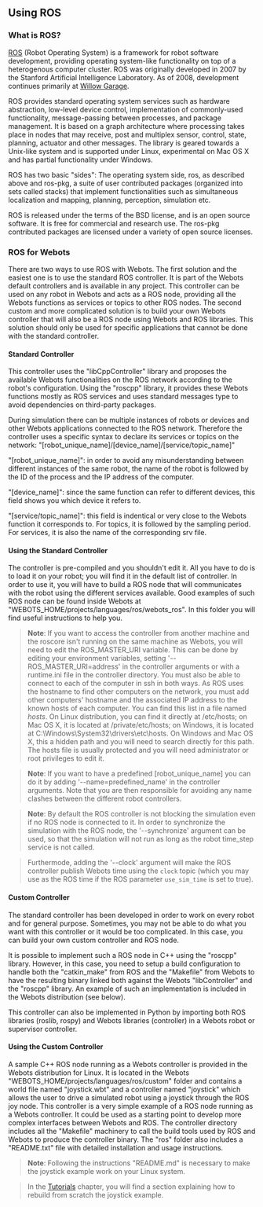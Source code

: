 ## Using ROS

### What is ROS?

[ROS](http://www.ros.org/) (Robot Operating System) is a framework for robot
software development, providing operating system-like functionality on top of a
heterogenous computer cluster. ROS was originally developed in 2007 by the
Stanford Artificial Intelligence Laboratory. As of 2008, development continues
primarily at [Willow Garage](http://www.willowgarage.com/).

ROS provides standard operating system services such as hardware abstraction,
low-level device control, implementation of commonly-used functionality,
message-passing between processes, and package management. It is based on a
graph architecture where processing takes place in nodes that may receive, post
and multiplex sensor, control, state, planning, actuator and other messages. The
library is geared towards a Unix-like system and is supported under Linux,
experimental on Mac OS X and has partial functionality under Windows.

ROS has two basic "sides": The operating system side, ros, as described above
and ros-pkg, a suite of user contributed packages (organized into sets called
stacks) that implement functionalities such as simultaneous localization and
mapping, planning, perception, simulation etc.

ROS is released under the terms of the BSD license, and is an open source software.
It is free for commercial and research use. The ros-pkg contributed packages are
licensed under a variety of open source licenses.

### ROS for Webots

There are two ways to use ROS with Webots. The first solution and the easiest
one is to use the standard ROS controller. It is part of the Webots default
controllers and is available in any project. This controller can be used on any
robot in Webots and acts as a ROS node, providing all the Webots functions as
services or topics to other ROS nodes. The second custom and more complicated
solution is to build your own Webots controller that will also be a ROS node
using Webots and ROS libraries. This solution should only be used for specific
applications that cannot be done with the standard controller.

#### Standard Controller

This controller uses the "libCppController" library and proposes the available
Webots functionalities on the ROS network according to the robot's
configuration. Using the "roscpp" library, it provides these Webots functions
mostly as ROS services and uses standard messages type to avoid dependencies on
third-party packages.

During simulation there can be multiple instances of robots or devices and other
Webots applications connected to the ROS network. Therefore the controller uses
a specific syntax to declare its services or topics on the network:
"[robot\_unique\_name]/[device\_name]/[service/topic\_name]"

"[robot\_unique\_name]": in order to avoid any misunderstanding between
different instances of the same robot, the name of the robot is followed by the
ID of the process and the IP address of the computer.

"[device\_name]": since the same function can refer to different devices, this
field shows you which device it refers to.

"[service/topic\_name]": this field is indentical or very close to the Webots
function it corresponds to. For topics, it is followed by the sampling period. For
services, it is also the name of the corresponding srv file.

#### Using the Standard Controller

The controller is pre-compiled and you shouldn't edit it. All you have to do is
to load it on your robot; you will find it in the default list of controller. In
order to use it, you will have to build a ROS node that will communicates with
the robot using the different services available. Good examples of such ROS node
can be found inside Webots at "WEBOTS\_HOME/projects/languages/ros/webots\_ros".
In this folder you will find useful instructions to help you.

> **Note**:
If you want to access the controller from another machine and the roscore isn't
running on the same machine as Webots, you will need to edit the
ROS\_MASTER\_URI variable. This can be done by editing your environment
variables, setting '--ROS\_MASTER\_URI=address' in the controller arguments or
with a runtime.ini file in the controller directory. You must also be able to
connect to each of the computer in ssh in both ways. As ROS uses the hostname to
find other computers on the network, you must add other computers' hostname and
the associated IP address to the known hosts of each computer. You can find this
list in a file named *hosts*. On Linux distribution, you can find it directly at
/etc/hosts; on Mac OS X, it is located at /private/etc/hosts; on Windows, it is
located at C:\Windows\System32\drivers\etc\hosts. On Windows and Mac OS X, this
a hidden path and you will need to search directly for this path. The hosts file
is usually protected and you will need administrator or root privileges to edit
it.

<!-- -->

> **Note**:
If you want to have a predefined [robot\_unique\_name] you can do it by adding
'--name=predefined\_name' in the controller arguments. Note that you are then
responsible for avoiding any name clashes between the different robot
controllers.

<!-- -->

> **Note**:
By default the ROS controller is not blocking the simulation even if no ROS node
is connected to it. In order to synchronize the simulation with the ROS node,
the '--synchronize' argument can be used, so that the simulation will not run as
long as the robot time\_step service is not called.

> Furthermode, adding the '--clock' argument will make the ROS controller publish
Webots time using the `clock` topic (which you may use as the ROS time if the
ROS parameter `use_sim_time` is set to true).

#### Custom Controller

The standard controller has been developed in order to work on every robot and
for general purpose. Sometimes, you may not be able to do what you want with
this controller or it would be too complicated. In this case, you can build your
own custom controller and ROS node.

It is possible to implement such a ROS node in C++ using the "roscpp" library.
However, in this case, you need to setup a build configuration to handle both
the "catkin\_make" from ROS and the "Makefile" from Webots to have the resulting
binary linked both against the Webots "libController" and the "roscpp" library.
An example of such an implementation is included in the Webots distribution (see
below).

This controller can also be implemented in Python by importing both ROS
libraries (roslib, rospy) and Webots libraries (controller) in a Webots robot or
supervisor controller.

#### Using the Custom Controller

A sample C++ ROS node running as a Webots controller is provided in the Webots
distribution for Linux. It is located in the Webots
"WEBOTS\_HOME/projects/languages/ros/custom" folder and contains a world file
named "joystick.wbt" and a controller named "joystick" which allows the user to
drive a simulated robot using a joystick through the ROS joy node. This
controller is a very simple example of a ROS node running as a Webots
controller. It could be used as a starting point to develop more complex
interfaces between Webots and ROS. The controller directory includes all the
"Makefile" machinery to call the build tools used by ROS and Webots to produce
the controller binary. The "ros" folder also includes a "README.txt" file with
detailed installation and usage instructions.

> **Note**:
Following the instructions "README.md" is necessary to make the joystick example
work on your Linux system.

> In the [Tutorials](tutorials.md) chapter, you will find a section explaining how
to rebuild from scratch the joystick example.

